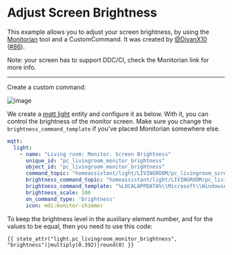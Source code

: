 # Adjust Screen Brightness

This example allows you to adjust your screen brightness, by using the [Monitorian](https://github.com/emoacht/Monitorian) tool and a CustomCommand. It was created by [@DivanX10](https://github.com/DivanX10) ([#86](https://github.com/LAB02-Research/HASS.Agent/issues/86)).

Note: your screen has to support DDC/CI, check the Monitorian link for more info.

---

Create a custom command:

![image](https://user-images.githubusercontent.com/64090632/174493496-4b3bc583-46ec-40cf-bcdd-57aec22d09a8.png)

We create a [mqtt light](https://www.home-assistant.io/integrations/light.mqtt) entity and configure it as below. With it, you can control the brightness of the monitor screen.
Make sure you change the `brightness_command_template` if you've placed Monitorian somewhere else.

```yaml
mqtt:
  light:
    - name: "Living room: Monitor. Screen Brightness"
      unique_id: "pc_livingroom_monitor_brightness"
      object_id: "pc_livingroom_monitor_brightness"
      command_topic: "homeassistant/light/LIVINGROOM/pc_livingroom_screen_brightness/action"
      brightness_command_topic: "homeassistant/light/LIVINGROOM/pc_livingroom_screen_brightness/action"
      brightness_command_template: "%LOCALAPPDATA%\\Microsoft\\WindowsApps\\Monitorian.exe /set {{ value }}"
      brightness_scale: 100
      on_command_type: 'brightness'
      icon: mdi:monitor-shimmer
```

To keep the brightness level in the auxiliary element number, and for the values to be equal, then you need to use this code:

```
{{ state_attr("light.pc_livingroom_monitor_brightness", "brightness")|multiply(0.392)|round(0) }}
```
